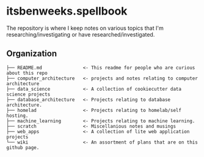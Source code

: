 itsbenweeks.spellbook
=========

The repository is where I keep notes on various topics that I'm researching/investigating or have researched/investigated.

Organization
----

```
├── README.md               <- This readme for people who are curious about this repo
├── computer_architecture   <- projects and notes relating to computer architecture
├── data_science            <- A collection of cookiecutter data science projects 
├── database_architecture   <- Projects relating to database architecture.
├── homelad                 <- Projects relating to homelab/self hosting.
├── machine_learning        <- Projects relating to machine learning.
├── scratch                 <- Miscellanious notes and musings
├── web_apps                <- A collection of lite web application projects 
└── wiki                    <- An assortment of plans that are on this github page.
```
